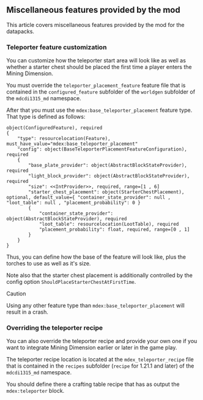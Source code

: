 

## Miscellaneous features provided by the mod

This article covers miscellaneous features provided by the mod for the datapacks.



### Teleporter feature customization

You can customize how the teleporter start area will look like as well as whether a starter chest should be placed the first time 
a player enters the Mining Dimension.

You must override the `teleporter_placement_feature` feature file that is contained in the `configured_feature` subfolder of the `worldgen` subfolder of the `mdcdi1315_md` namespace.

After that you must use the `mdex:base_teleporter_placement` feature type. That type is defined as follows:

~~~
object(ConfiguredFeature), required
{
    "type": resourcelocation(Feature), must_have_value="mdex:base_teleporter_placement"
    "config": object(BaseTeleporterPlacementFeatureConfiguration), required
    {
        "base_plate_provider": object(AbstractBlockStateProvider), required
        "light_block_provider": object(AbstractBlockStateProvider), required
        "size": <<IntProvider>>, required, range=[1 , 6]
        "starter_chest_placement": object(StarterChestPlacement), optional, default_value={ "container_state_provider": null , "loot_table": null , "placement_probability": 0 }
        {
            "container_state_provider": object(AbstractBlockStateProvider), required
            "loot_table": resourcelocation(LootTable), required
            "placement_probability": float, required, range=[0 , 1]
        }
    }
}
~~~

Thus, you can define how the base of the feature will look like, plus the torches to use as well as it's size.

Note also that the starter chest placement is additionally controlled by the config option `ShouldPlaceStarterChestAtFirstTime`.

> [!CAUTION]
Using any other feature type than `mdex:base_teleporter_placement` will result in a crash.

### Overriding the teleporter recipe

You can also override the teleporter recipe and provide your own one if you want to integrate Mining Dimension earlier or later in the game play.

The teleporter recipe location is located at the `mdex_teleporter_recipe` file that is contained in the `recipes` subfolder (`recipe` for 1.21.1 and later) of the `mdcdi1315_md` namespace.

You should define there a crafting table recipe that has as output the `mdex:teleporter` block.



